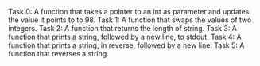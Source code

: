 Task 0: A function that takes a pointer to an int as parameter and updates the value it points to to 98.
Task 1: A function that swaps the values of two integers.
Task 2: A function that returns the length of string.
Task 3: A function that prints a string, followed by a new line, to stdout.
Task 4: A function that prints a string, in reverse, followed by a new line.
Task 5: A function that reverses a string.
